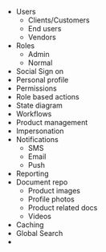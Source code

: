 - Users
  - Clients/Customers
  - End users
  - Vendors
- Roles
  - Admin
  - Normal
- Social Sign on
- Personal profile
- Permissions
- Role based actions
- State diagram 
- Workflows
- Product management
- Impersonation
- Notifications
  - SMS
  - Email
  - Push
- Reporting
- Document repo
  - Product images
  - Profile photos
  - Product related docs
  - Videos
- Caching
- Global Search
- 
